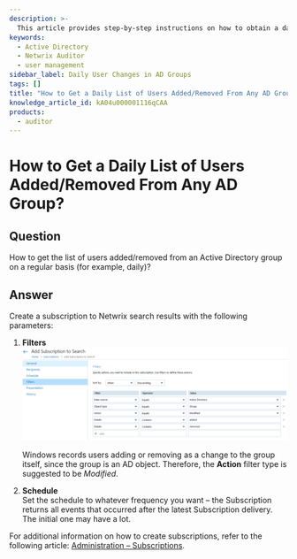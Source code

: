 ```yaml
---
description: >-
  This article provides step-by-step instructions on how to obtain a daily list of users added or removed from any Active Directory group using Netwrix Auditor.
keywords:
  - Active Directory
  - Netwrix Auditor
  - user management
sidebar_label: Daily User Changes in AD Groups
tags: []
title: "How to Get a Daily List of Users Added/Removed From Any AD Group?"
knowledge_article_id: kA04u000001116qCAA
products:
  - auditor
---
```


# How to Get a Daily List of Users Added/Removed From Any AD Group?

## Question

How to get the list of users added/removed from an Active Directory group on a regular basis (for example, daily)?

## Answer

Create a subscription to Netwrix search results with the following parameters:

1. **Filters**  
   ![User-added image](./images/servlet_image_ebe11c05eb6f.png)  

   Windows records users adding or removing as a change to the group itself, since the group is an AD object. Therefore, the **Action** filter type is suggested to be *Modified*.

2. **Schedule**  
   Set the schedule to whatever frequency you want – the Subscription returns all events that occurred after the latest Subscription delivery. The initial one may have a lot.

For additional information on how to create subscriptions, refer to the following article: [Administration – Subscriptions](/docs/auditor/10.6/admin/subscriptions/overview).